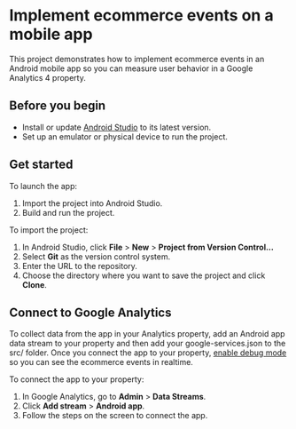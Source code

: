 # Implement ecommerce events on a mobile app

This project demonstrates how to implement ecommerce events in an Android mobile app so you can
measure user behavior in a Google Analytics 4 property.

## Before you begin

* Install or update [Android Studio](https://developer.android.com/studio) to its latest version.
* Set up an emulator or physical device to run the project.

## Get started

To launch the app:

1. Import the project into Android Studio.
1. Build and run the project.

To import the project:

1. In Android Studio, click **File** > **New** > **Project from Version Control...**
1. Select **Git** as the version control system.
1. Enter the URL to the repository.
1. Choose the directory where you want to save the project and click **Clone**.

## Connect to Google Analytics

To collect data from the app in your Analytics property, add an Android app data stream to your
property and then add your google-services.json to the src/ folder. Once you connect the app to your
property, [enable debug mode](https://support.google.com/analytics/answer/7201382)
so you can see the ecommerce events in realtime.

To connect the app to your property:

1. In Google Analytics, go to **Admin** > **Data Streams**.
1. Click **Add stream** > **Android app**.
1. Follow the steps on the screen to connect the app.
